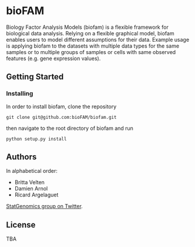 # bioFAM

Biology Factor Analysis Models (biofam) is a flexible framework for biological data analysis. Relying on a flexible graphical model, biofam enables users to model different assumptions for their data. Example usage is applying biofam to the datasets with multiple data types for the same samples or to multiple groups of samples or cells with same observed features (e.g. gene expression values).

## Getting Started

### Installing

In order to install biofam, clone the repository

```
git clone git@github.com:bioFAM/biofam.git
```

then navigate to the root directory of biofam and run

```
python setup.py install
```

## Authors

In alphabetical order:

* Britta Velten
* Damien Arnol
* Ricard Argelaguet


[StatGenomics group on Twitter](https://twitter.com/statgenomics).


## License

TBA

